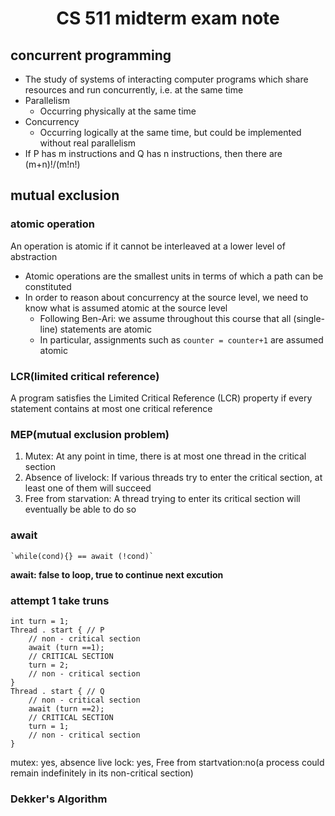 # <center>CS 511 midterm exam note</center>

## concurrent programming
- The study of systems of interacting computer programs which
share resources and run concurrently, i.e. at the same time
- Parallelism
  - Occurring physically at the same time
- Concurrency
  - Occurring logically at the same time, but could be implemented without real parallelism
- If P has m instructions and Q has n instructions, then there are (m+n)!/(m!n!)
## mutual exclusion
### atomic operation
An operation is atomic if it cannot be interleaved at a lower level of abstraction
- Atomic operations are the smallest units in terms of which a path can be constituted
- In order to reason about concurrency at the source level, we need to know what is assumed atomic at the source level
  - Following Ben-Ari: we assume throughout this course that all (single-line) statements are atomic
  - In particular, assignments such as `counter = counter+1` are assumed atomic
### LCR(limited critical reference)
A program satisfies the Limited Critical Reference (LCR) property if every statement contains at most one critical reference
### MEP(mutual exclusion problem)
1. Mutex: At any point in time, there is at most one thread in the critical section
2. Absence of livelock: If various threads try to enter the critical section, at least one of them will succeed
3. Free from starvation: A thread trying to enter its critical section will eventually be able to do so
### await
    `while(cond){} == await (!cond)`
**await: false to loop, true to continue next excution**
### attempt 1 take truns
```
int turn = 1;
Thread . start { // P
    // non - critical section
    await (turn ==1);
    // CRITICAL SECTION
    turn = 2;
    // non - critical section
}
Thread . start { // Q
    // non - critical section
    await (turn ==2);
    // CRITICAL SECTION
    turn = 1;
    // non - critical section
}
```
mutex: yes, absence live lock: yes, Free from startvation:no(a process could remain indefinitely in its non-critical section)
### Dekker's Algorithm

